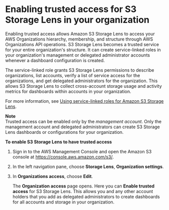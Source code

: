 # Enabling trusted access for S3 Storage Lens in your organization<a name="storage_lens_console_organizations_enabling_trusted_access"></a>

Enabling trusted access allows Amazon S3 Storage Lens to access your AWS Organizations hierarchy, membership, and structure through AWS Organizations API operations\. S3 Storage Lens becomes a trusted service for your entire organization's structure\. It can create service\-linked roles in your organization's management or delegated administrator accounts whenever a dashboard configuration is created\. 

The service\-linked role grants S3 Storage Lens permissions to describe organizations, list accounts, verify a list of service access for the organizations, and get delegated administrators for the organization\. This allows S3 Storage Lens to collect cross\-account storage usage and activity metrics for dashboards within accounts in your organization\. 

For more information, see [Using service\-linked roles for Amazon S3 Storage Lens](using-service-linked-roles.md)\.

**Note**  
Trusted access can be enabled only by the *management account*\. 
 Only the management account and delegated administrators can create S3 Storage Lens dashboards or configurations for your organization\.

**To enable S3 Storage Lens to have trusted access**

1. Sign in to the AWS Management Console and open the Amazon S3 console at [https://console\.aws\.amazon\.com/s3/](https://console.aws.amazon.com/s3/)\.

1. In the left navigation pane, choose **Storage Lens**, **Organization settings**\.

1. In **Organizations access**, choose **Edit**\.

   The **Organization access** page opens\. Here you can **Enable trusted access** for S3 Storage Lens\. This allows you and any other account holders that you add as delegated administrators to create dashboards for all accounts and storage in your organization\.